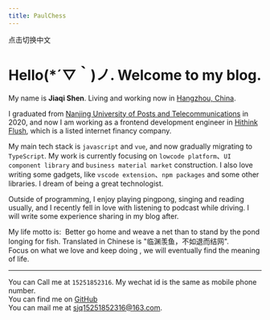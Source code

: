 ```yaml
---
title: PaulChess
---
```


<!-- <ClientOnly> -->
  <!-- todo: canvas 背景 -->
  <!-- <Plum/> -->
<!-- </ClientOnly> -->

<ClientOnly>
  <router-link to="/index-zh">
    <div flex items-center>
      <div i-carbon-language mr-3 />
      <div>点击切换中文</div>
    </div>
  </router-link>
</ClientOnly>

# Hello(*´▽｀)ノ.  Welcome to my blog.

My name is **Jiaqi Shen**. Living and working now in [Hangzhou, China](https://baike.baidu.com/item/%E6%9D%AD%E5%B7%9E/147639).

I graduated from [Nanjing University of Posts and Telecommunications](https://baike.baidu.com/item/%E5%8D%97%E4%BA%AC%E9%82%AE%E7%94%B5%E5%A4%A7%E5%AD%A6/1004526) in 2020, and now I am working as a frontend development engineer in [Hithink Flush](https://baike.baidu.com/item/%E6%B5%99%E6%B1%9F%E6%A0%B8%E6%96%B0%E5%90%8C%E8%8A%B1%E9%A1%BA%E7%BD%91%E7%BB%9C%E4%BF%A1%E6%81%AF%E8%82%A1%E4%BB%BD%E6%9C%89%E9%99%90%E5%85%AC%E5%8F%B8/6782222), which is a listed internet financy company.

My main tech stack is `javascript` and `vue`, and now gradually migrating to `TypeScript`. My work is currently focusing on `lowcode platform`、`UI component library` and `business material market` construction. I also love writing some gadgets, like `vscode extension`、`npm packages` and some other libraries. I dream of being a great technologist.

Outside of programming, I enjoy playing pingpong, singing and reading usually, and I recently fell in love with listening to podcast while driving. I will write some experience sharing in my blog after.

My life motto is: &nbsp;Better go home and weave a net than to stand by the pond longing for fish. Translated in Chinese is "临渊羡鱼，不如退而结网". <br/>
Focus on what we love and keep doing , we will eventually find the meaning of life.

***
You can Call me at <code>15251852316</code>. My wechat id is the same as mobile phone number.<br>
You can find me on [GitHub](https://github.com/paulchess) <br>
You can mail me at [sjq15251852316@163.com](mailto:sjq15251852316@163.com).<br>